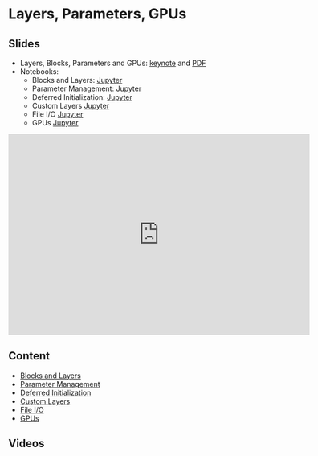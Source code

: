 # Layers, Parameters, GPUs

## Slides

- Layers, Blocks, Parameters and GPUs: [keynote](../../slides/2_21/10-Gluon-Basics.key) and [PDF](../../slides/2_21/10-Gluon-Basics.pdf)
- Notebooks:
  * Blocks and Layers: [Jupyter](../../slides/2_21/model-construction.ipynb)
  * Parameter Management: [Jupyter](../../slides/2_21/parameters.ipynb)
  * Deferred Initialization: [Jupyter](../../slides/2_21/deferred-init.ipynb)
  * Custom Layers [Jupyter](../../slides/2_21/custom-layer.ipynb)
  * File I/O [Jupyter](../../slides/2_21/read-write.ipynb)
  * GPUs [Jupyter](../../slides/2_21/use-gpu.ipynb)

<center><iframe src="http://docs.google.com/gview?url=http://courses.d2l.ai/berkeley-stat-157/slides/2_21/10-Gluon-Basics.pdf&embedded=true"
    style="width:600px; height:400px;" frameborder="0"></iframe></center>

## Content

* [Blocks and Layers](http://d2l.ai/chapter_gluon-fundamentals/model-construction.html)
* [Parameter Management](http://d2l.ai/chapter_gluon-fundamentals/parameters.html)
* [Deferred Initialization](http://d2l.ai/chapter_gluon-fundamentals/deferred-init.html)
* [Custom Layers](http://d2l.ai/chapter_gluon-fundamentals/custom-layer.html)
* [File I/O](http://d2l.ai/chapter_gluon-fundamentals/read-write.html)
* [GPUs](http://d2l.ai/chapter_gluon-fundamentals/use-gpu.html)


## Videos

